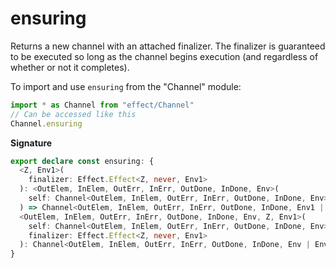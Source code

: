 # ensuring

Returns a new channel with an attached finalizer. The finalizer is
guaranteed to be executed so long as the channel begins execution (and
regardless of whether or not it completes).

To import and use `ensuring` from the "Channel" module:

```ts
import * as Channel from "effect/Channel"
// Can be accessed like this
Channel.ensuring
```

**Signature**

```ts
export declare const ensuring: {
  <Z, Env1>(
    finalizer: Effect.Effect<Z, never, Env1>
  ): <OutElem, InElem, OutErr, InErr, OutDone, InDone, Env>(
    self: Channel<OutElem, InElem, OutErr, InErr, OutDone, InDone, Env>
  ) => Channel<OutElem, InElem, OutErr, InErr, OutDone, InDone, Env1 | Env>
  <OutElem, InElem, OutErr, InErr, OutDone, InDone, Env, Z, Env1>(
    self: Channel<OutElem, InElem, OutErr, InErr, OutDone, InDone, Env>,
    finalizer: Effect.Effect<Z, never, Env1>
  ): Channel<OutElem, InElem, OutErr, InErr, OutDone, InDone, Env | Env1>
}
```
